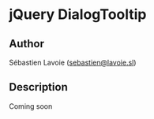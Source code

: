 # jQuery DialogTooltip

## Author
Sébastien Lavoie (sebastien@lavoie.sl)

## Description

Coming soon